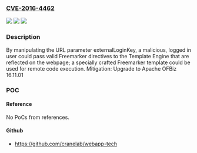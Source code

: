 ### [CVE-2016-4462](https://cve.mitre.org/cgi-bin/cvename.cgi?name=CVE-2016-4462)
![](https://img.shields.io/static/v1?label=Product&message=Apache%20OFBiz&color=blue)
![](https://img.shields.io/static/v1?label=Version&message=n%2Fa&color=blue)
![](https://img.shields.io/static/v1?label=Vulnerability&message=Information%20Disclosure&color=brighgreen)

### Description

By manipulating the URL parameter externalLoginKey, a malicious, logged in user could pass valid Freemarker directives to the Template Engine that are reflected on the webpage; a specially crafted Freemarker template could be used for remote code execution. Mitigation: Upgrade to Apache OFBiz 16.11.01

### POC

#### Reference
No PoCs from references.

#### Github
- https://github.com/cranelab/webapp-tech

